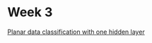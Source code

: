# Week 3

[Planar data classification with one hidden layer](https://github.com/caiosainvallio/deeplearning_specialization/blob/master/Neural%20Networks%20and%20Deep%20Learning/week%203/Planar_data_classification_with_onehidden_layer_v6c.ipynb)
